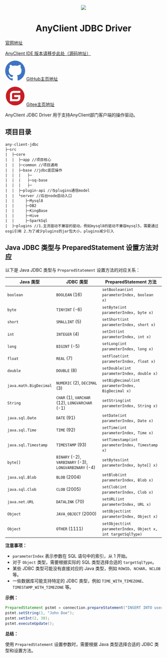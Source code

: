 

<p align="center">
	<a href="https://www.clientbiz.cn"><img src="./doc/icons/anyclient.ico" width="150" /></a>
</p>
<h1 align="center">AnyClient JDBC Driver </h1>


[官网地址](https://www.anyclient.cn)

[AnyClient IDE 版本请移步此处（源码地址）](https://github.com/hanbingzi/anyclient-ide)

![github](./doc/icons/main/github.svg)
[GitHub主页地址](https://github.com/hanbingzi)

![gitee](./doc/icons/main/gitee.svg)
[Gitee主页地址](https://gitee.com/hanbingzi)

AnyClient JDBC Driver 用于支持AnyClient部门客户端的操作驱动。


## 项目目录
```text
any-client-jdbc
├─src
|  ├─core
|  |  ├─app //项目核心
|  |  ├─common //项目通用
|  |  ├─base //jdbc底层操作
|  |  |   ├─
|  |  |   ├─sq-base
|  |  |   ├─
|  |  ├─plugin-api //与plugins通信model
|  |  └server //后台node启动入口
|  |     ├─Mysql8
|  |     ├─DB2
|  |     ├─KingBase
|  |     ├─Hive
|  |     ├─SparkSql
|  ├─plugins //1.主流驱动不兼容的驱动，例如mysql8的驱动不兼容mysql5，需要通过osgi引用 2.为了减少plugins的jar包大小，plugins减少引入

```


## Java JDBC 类型与 PreparedStatement 设置方法对应

以下是 Java JDBC 类型与 `PreparedStatement` 设置方法的对应关系：

| **Java 类型** | **JDBC 类型** | **PreparedStatement 方法** |
|---|---|---| 
| `boolean` | `BOOLEAN` (16) | `setBoolean(int parameterIndex, boolean x)` |
| `byte` | `TINYINT` (-6) | `setByte(int parameterIndex, byte x)` |
| `short` | `SMALLINT` (5) | `setShort(int parameterIndex, short x)` |
| `int` | `INTEGER` (4) | `setInt(int parameterIndex, int x)` |
| `long` | `BIGINT` (-5) | `setLong(int parameterIndex, long x)` |
| `float` | `REAL` (7) | `setFloat(int parameterIndex, float x)` |
| `double` | `DOUBLE` (8) | `setDouble(int parameterIndex, double x)` |
| `java.math.BigDecimal` | `NUMERIC` (2), `DECIMAL` (3) | `setBigDecimal(int parameterIndex, BigDecimal x)` |
| `String` | `CHAR` (1), `VARCHAR` (12), `LONGVARCHAR` (-1) | `setString(int parameterIndex, String x)` |
| `java.sql.Date` | `DATE` (91) | `setDate(int parameterIndex, Date x)` |
| `java.sql.Time` | `TIME` (92) | `setTime(int parameterIndex, Time x)` |
| `java.sql.Timestamp` | `TIMESTAMP` (93) | `setTimestamp(int parameterIndex, Timestamp x)` |
| `byte[]` | `BINARY` (-2), `VARBINARY` (-3), `LONGVARBINARY` (-4) | `setBytes(int parameterIndex, byte[] x)` |
| `java.sql.Blob` | `BLOB` (2004) | `setBlob(int parameterIndex, Blob x)` |
| `java.sql.Clob` | `CLOB` (2005) | `setClob(int parameterIndex, Clob x)` |
| `java.net.URL` | `DATALINK` (70) | `setURL(int parameterIndex, URL x)` |
| `Object` | `JAVA_OBJECT` (2000) | `setObject(int parameterIndex, Object x)` |
| `Object` | `OTHER` (1111) | `setObject(int parameterIndex, Object x, int targetSqlType)` |

**注意事项：**

*   `parameterIndex` 表示参数在 SQL 语句中的索引，从 1 开始。
*   对于 `Object` 类型，需要根据实际的 SQL 类型选择合适的 `targetSqlType`。
*   某些 JDBC 类型可能没有直接对应的 Java 类型，例如 `ROWID`、`NCHAR`、`NCLOB` 等。
*   一些数据库可能支持特定的 JDBC 类型，例如 `TIME_WITH_TIMEZONE`、`TIMESTAMP_WITH_TIMEZONE` 等。

**示例：**

```java
PreparedStatement pstmt = connection.prepareStatement("INSERT INTO users (name, age) VALUES (?, ?)");
pstmt.setString(1, "John Doe");
pstmt.setInt(2, 30);
pstmt.executeUpdate();
```

**总结：**

使用 `PreparedStatement` 设置参数时，需要根据 Java 类型选择合适的 JDBC 类型和设置方法。
